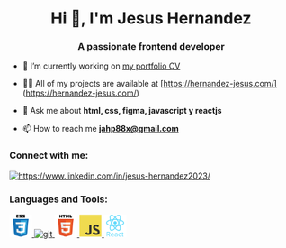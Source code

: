 <h1 align="center">Hi 👋, I'm Jesus Hernandez</h1>
<h3 align="center">A passionate frontend developer</h3>

- 🔭 I’m currently working on [my portfolio CV](https://jesushernandezp.github.io/portafolio/portafolio-CV/)

- 👨‍💻 All of my projects are available at [https://hernandez-jesus.com/] (https://hernandez-jesus.com/)

- 💬 Ask me about **html, css, figma, javascript y reactjs**

- 📫 How to reach me **jahp88x@gmail.com**

<h3 align="left">Connect with me:</h3>
<p align="left">
<a href="https://www.linkedin.com/in/jesus-hernandez2023/" target="blank"><img align="center" src="https://raw.githubusercontent.com/rahuldkjain/github-profile-readme-generator/master/src/images/icons/Social/linked-in-alt.svg" alt="https://www.linkedin.com/in/jesus-hernandez2023/" height="30" width="40" /></a>
</p>

<h3 align="left">Languages and Tools:</h3>
<p align="left"> <a href="https://www.w3schools.com/css/" target="_blank" rel="noreferrer"> <img src="https://raw.githubusercontent.com/devicons/devicon/master/icons/css3/css3-original-wordmark.svg" alt="css3" width="40" height="40"/> </a> <a href="https://git-scm.com/" target="_blank" rel="noreferrer"> <img src="https://www.vectorlogo.zone/logos/git-scm/git-scm-icon.svg" alt="git" width="40" height="40"/> </a> <a href="https://www.w3.org/html/" target="_blank" rel="noreferrer"> <img src="https://raw.githubusercontent.com/devicons/devicon/master/icons/html5/html5-original-wordmark.svg" alt="html5" width="40" height="40"/> </a> <a href="https://developer.mozilla.org/en-US/docs/Web/JavaScript" target="_blank" rel="noreferrer"> <img src="https://raw.githubusercontent.com/devicons/devicon/master/icons/javascript/javascript-original.svg" alt="javascript" width="40" height="40"/> </a> <a href="https://reactjs.org/" target="_blank" rel="noreferrer"> <img src="https://raw.githubusercontent.com/devicons/devicon/master/icons/react/react-original-wordmark.svg" alt="react" width="40" height="40"/> </a> </p>
